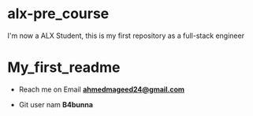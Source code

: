 # alx-pre_course
I'm now a ALX Student, this is my first repository as a full-stack engineer
# My_first_readme

- Reach me on Email 
**ahmedmageed24@gmail.com**

- Git user nam
  **B4bunna**
